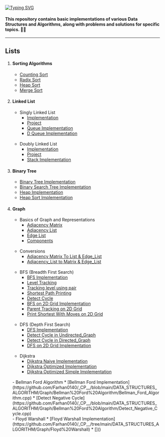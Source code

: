 [![Typing SVG](https://readme-typing-svg.demolab.com?font=VT323&weight=900&size=35&pause=1000&color=A8F7F1&width=435&lines=Hi+Programmers+%F0%9F%91%8B%F0%9F%8F%BC%F0%9F%91%8B%F0%9F%8F%BC)](https://git.io/typing-svg)
#### This repository contains basic implementations of various Data Structures and Algorithms, along with problems and solutions for specific topics. 📝💡

***

## Lists

1. #### Sorting Algorithms
    * [Counting Sort](https://github.com/Farhan0140/_CP__/blob/main/DATA_STRUCTURES_ALGORITHM/Sorting%20Algorithms/Counting_Sort.cpp)
    * [Radix Sort](https://github.com/Farhan0140/_CP__/blob/main/DATA_STRUCTURES_ALGORITHM/Sorting%20Algorithms/Radix_Sort.cpp)
    * [Heap Sort](https://github.com/Farhan0140/_CP__/blob/main/DATA_STRUCTURES_ALGORITHM/Sorting%20Algorithms/Heap_Sort.cpp)
    * [Merge Sort](https://github.com/Farhan0140/_CP__/blob/main/DATA_STRUCTURES_ALGORITHM/Sorting%20Algorithms/Merge_Sort.cpp)

2. #### Linked List
   - Singly Linked List
      * [Implementation](https://github.com/Farhan0140/_CP__/blob/main/DATA_STRUCTURES_ALGORITHM/Linked_List/Singly_Linked_List.cpp)
      * [Project](https://github.com/Farhan0140/_CP__/blob/main/DATA_STRUCTURES_ALGORITHM/Linked_List/Singly_Linked_List_New.cpp)
      * [Queue Implementation](https://github.com/Farhan0140/_CP__/blob/main/DATA_STRUCTURES_ALGORITHM/Linked_List/Queue_Implementation_using_Linked_List.cpp)
      * [D Queue Implementation](https://github.com/Farhan0140/_CP__/blob/main/DATA_STRUCTURES_ALGORITHM/Linked_List/D_Queue_Implementation_using_Linked_List.cpp)
      <br>
   - Doubly Linked List
      * [Implementation](https://github.com/Farhan0140/_CP__/blob/main/DATA_STRUCTURES_ALGORITHM/Linked_List/Doubly_linked_list.cpp)
      * [Project](https://github.com/Farhan0140/_CP__/blob/main/DATA_STRUCTURES_ALGORITHM/Linked_List/Doubly_Linked_List_New.cpp)
      * [Stack Implementation](https://github.com/Farhan0140/_CP__/blob/main/DATA_STRUCTURES_ALGORITHM/Linked_List/Stack_Implementation_using_Linked_List.cpp)

3. #### Binary Tree
    * [Binary Tree Implementation](https://github.com/Farhan0140/_CP__/blob/main/DATA_STRUCTURES_ALGORITHM/TREE/Binary_Tree_Phitron.cpp)
    * [Binary Search Tree Implementation](https://github.com/Farhan0140/_CP__/blob/main/DATA_STRUCTURES_ALGORITHM/TREE/Binary_Search_Tree.cpp)
    * [Heap Implementation](https://github.com/Farhan0140/_CP__/blob/main/DATA_STRUCTURES_ALGORITHM/TREE/Heap.cpp)
    * [Heap Sort Implementation](https://github.com/Farhan0140/_CP__/blob/main/DATA_STRUCTURES_ALGORITHM/TREE/Heap_Sort.cpp)

4. #### Graph
   - Basics of Graph and Representations
      * [Adjacency Matrix](https://github.com/Farhan0140/_CP__/blob/main/DATA_STRUCTURES_ALGORITHM/Graph/Basics%20Graph/adjacency_matrix.cpp)
      * [Adjacency List](https://github.com/Farhan0140/_CP__/blob/main/DATA_STRUCTURES_ALGORITHM/Graph/Basics%20Graph/adjacency_list.cpp)
      * [Edge List](https://github.com/Farhan0140/_CP__/blob/main/DATA_STRUCTURES_ALGORITHM/Graph/Basics%20Graph/edge_list.cpp)
      * [Components](https://github.com/Farhan0140/_CP__/blob/main/DATA_STRUCTURES_ALGORITHM/Graph/Basics%20Graph/Components.cpp)
      <br>
   - Conversions
      * [Adjacency Matrix To List & Edge_List](https://github.com/Farhan0140/_CP__/blob/main/DATA_STRUCTURES_ALGORITHM/Graph/Basics%20Graph/Adjacency_Matrix_To__List_%26_Edge_List.cpp)
      * [Adjacency_List to Matrix & Edge_List](https://github.com/Farhan0140/_CP__/blob/main/DATA_STRUCTURES_ALGORITHM/Graph/Basics%20Graph/Adjacency_List_to___Matrix__And__Edge_List.cpp)
      <br>
   - BFS (Breadth First Search)
      * [BFS Implementation](https://github.com/Farhan0140/_CP__/blob/main/DATA_STRUCTURES_ALGORITHM/Graph/BFS/BFS.cpp)
      * [Level Tracking](https://github.com/Farhan0140/_CP__/blob/main/DATA_STRUCTURES_ALGORITHM/Graph/BFS/BFS_With_Level_Tracking.cpp)
      * [Tracking level using pair](https://github.com/Farhan0140/_CP__/blob/main/DATA_STRUCTURES_ALGORITHM/Graph/BFS/BFS_With_Level_Tracking_With_Pair.cpp)
      * [Shortest Path Printing](https://github.com/Farhan0140/_CP__/blob/main/DATA_STRUCTURES_ALGORITHM/Graph/BFS/Path_Printing__or__Shortest_Path.cpp.cpp)
      * [Detect Cycle](https://github.com/Farhan0140/_CP__/blob/main/DATA_STRUCTURES_ALGORITHM/Graph/BFS/Detect_Cycle.cpp)
      * [BFS on 2D Grid Implementation](https://github.com/Farhan0140/_CP__/blob/main/DATA_STRUCTURES_ALGORITHM/Graph/BFS/2D_Grid.cpp)
      * [Parent Tracking on 2D Grid](https://github.com/Farhan0140/_CP__/blob/main/DATA_STRUCTURES_ALGORITHM/Graph/BFS/2D_Grid_With_Parent_Tracking.cpp)
      * [Print Shortest With Moves on 2D Grid](https://github.com/Farhan0140/_CP__/blob/main/DATA_STRUCTURES_ALGORITHM/Graph/BFS/2D_Grid_With_Move.cpp)
      <br>
   - DFS (Depth First Search)
      * [DFS Implementation](https://github.com/Farhan0140/_CP__/blob/main/DATA_STRUCTURES_ALGORITHM/Graph/DFS/DFS.cpp)
      * [Detect Cycle in Undirected_Graph](https://github.com/Farhan0140/_CP__/blob/main/DATA_STRUCTURES_ALGORITHM/Graph/DFS/Detect_Cycle_in_Undirected_graph.cpp)
      * [Detect Cycle in Directed_Graph](https://github.com/Farhan0140/_CP__/blob/main/DATA_STRUCTURES_ALGORITHM/Graph/DFS/Detect_Cycle_in_Directed_graph.cpp)
      * [DFS on 2D Grid Implementation](https://github.com/Farhan0140/_CP__/blob/main/DATA_STRUCTURES_ALGORITHM/Graph/DFS/2D_Grid.cpp)
     <br>
   - Dijkstra
      * [Dijkstra Naive Implementation](https://github.com/Farhan0140/_CP__/blob/main/DATA_STRUCTURES_ALGORITHM/Graph/Dijkstra/Dijkstra_Naive.cpp)
      * [Dijkstra Optimized Implementation](https://github.com/Farhan0140/_CP__/blob/main/DATA_STRUCTURES_ALGORITHM/Graph/Dijkstra/Dijkstra_Optimized.cpp)
      * [Dijkstra Optimized Simple Implementation](https://github.com/Farhan0140/_CP__/blob/main/DATA_STRUCTURES_ALGORITHM/Graph/Dijkstra/Dijkstra_Optimized_Simple.cpp)
    <br>
   - Bellman Ford Algorithm
      * [Bellman Ford Implementation](https://github.com/Farhan0140/_CP__/blob/main/DATA_STRUCTURES_ALGORITHM/Graph/Bellman%20Ford%20Algorithm/Bellman_Ford_Algorithm.cpp)
      * [Detect Negative Cycle](https://github.com/Farhan0140/_CP__/blob/main/DATA_STRUCTURES_ALGORITHM/Graph/Bellman%20Ford%20Algorithm/Detect_Negative_Cycle.cpp)
    <br>
   - Floyd Warshall
      * [Floyd Warshall Implementation](https://github.com/Farhan0140/_CP__/tree/main/DATA_STRUCTURES_ALGORITHM/Graph/Floyd%20Warshall)
      * []()














